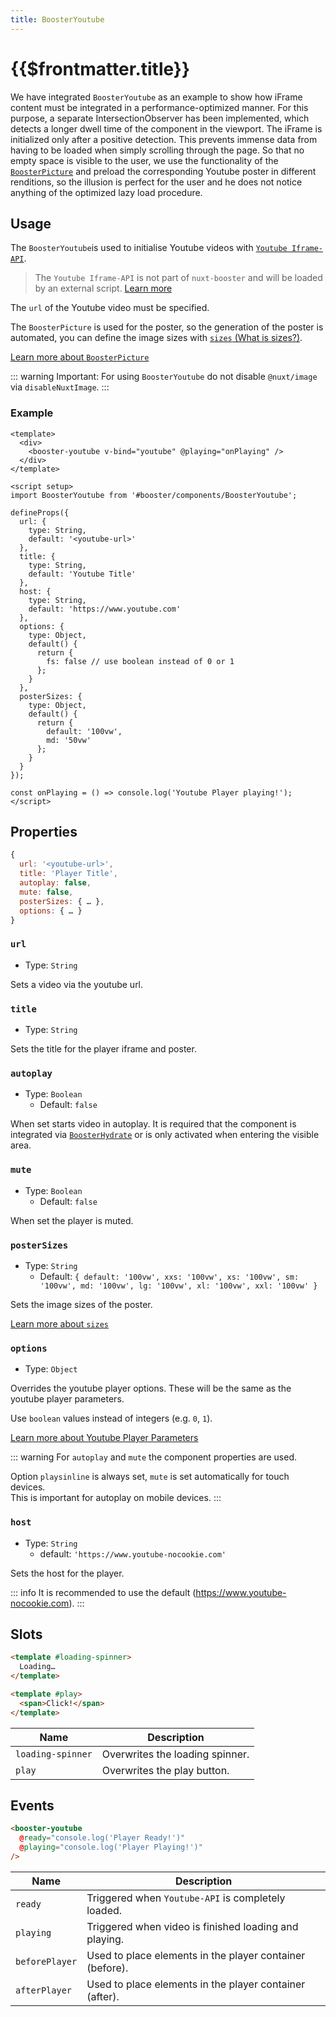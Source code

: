 ```yaml
---
title: BoosterYoutube
---
```


# {{$frontmatter.title}}

We have integrated `BoosterYoutube`  as an example to show how iFrame content must be integrated in a performance-optimized manner.
For this purpose, a separate IntersectionObserver has been implemented, which detects a longer dwell time of the component in the viewport. The iFrame is initialized only after a positive detection. This prevents immense data from having to be loaded when simply scrolling through the page.
So that no empty space is visible to the user, we use the functionality of the [`BoosterPicture`](/components/booster-picture) and preload the corresponding Youtube poster in different renditions, so the illusion is perfect for the user and he does not notice anything of the optimized lazy load procedure.

## Usage

The `BoosterYoutube`is used to initialise Youtube videos with [`Youtube Iframe-API`](https://developers.google.com/youtube/iframe_api_reference?hl=de).

> The `Youtube Iframe-API` is not part of `nuxt-booster` and will be loaded by an external script. [Learn more](https://github.com/basics/nuxt-booster/blob/main/src/runtime/components/BoosterYoutube/utils/loader.js)

The `url` of the Youtube video must be specified.  

The `BoosterPicture` is used for the poster, so the generation of the poster is automated, you can define the image sizes with [`sizes` (What is sizes?)](/components/booster-picture#sources).

[Learn more about `BoosterPicture`](/components/booster-picture)

::: warning
Important: For using `BoosterYoutube` do not disable `@nuxt/image` via `disableNuxtImage`.
:::

### Example

````vue
<template>
  <div>
    <booster-youtube v-bind="youtube" @playing="onPlaying" />
  </div>
</template>

<script setup>
import BoosterYoutube from '#booster/components/BoosterYoutube';

defineProps({
  url: {
    type: String,
    default: '<youtube-url>'
  },
  title: {
    type: String,
    default: 'Youtube Title'
  },
  host: {
    type: String,
    default: 'https://www.youtube.com'
  },
  options: {
    type: Object,
    default() {
      return {
        fs: false // use boolean instead of 0 or 1
      };
    }
  },
  posterSizes: {
    type: Object,
    default() {
      return {
        default: '100vw',
        md: '50vw'
      };
    }
  }
});

const onPlaying = () => console.log('Youtube Player playing!');
</script>

````

## Properties

````js
{
  url: '<youtube-url>',
  title: 'Player Title',
  autoplay: false,
  mute: false,
  posterSizes: { … },
  options: { … }
}
````

### `url`

- Type: `String`

Sets a video via the youtube url.

### `title`

- Type: `String`

Sets the title for the player iframe and poster.

### `autoplay`

- Type: `Boolean`
  - Default: `false`

When set starts video in autoplay. It is required that the component is integrated via [`BoosterHydrate`](/guide/usage#import-components) or is only activated when entering the visible area.

### `mute`

- Type: `Boolean`
  - Default: `false`

When set the player is muted.

### `posterSizes`

- Type: `String`
  - Default: `{ default: '100vw', xxs: '100vw', xs: '100vw', sm: '100vw', md: '100vw', lg: '100vw', xl: '100vw', xxl: '100vw' }`

Sets the image sizes of the poster.

[Learn more about `sizes`](/components/booster-picture#sources)

### `options`

- Type: `Object`

Overrides the youtube player options. These will be the same as the youtube player parameters.

Use `boolean` values instead of integers (e.g. `0`, `1`).

[Learn more about Youtube Player Parameters](https://developers.google.com/youtube/player_parameters#Parameters)

::: warning
For `autoplay` and `mute` the component properties are used.

Option `playsinline` is always set, `mute` is set automatically for touch devices.  
This is important for autoplay on mobile devices.
:::

### `host`

- Type: `String`
  - default: `'https://www.youtube-nocookie.com'`

Sets the host for the player.

::: info
It is recommended to use the default (<https://www.youtube-nocookie.com>).
:::

## Slots

````html
<template #loading-spinner>
  Loading…
</template>

<template #play>
  <span>Click!</span>
</template>
````

| Name              | Description                     |
| ----------------- | ------------------------------- |
| `loading-spinner` | Overwrites the loading spinner. |
| `play`            | Overwrites the play button.     |

## Events

````html
<booster-youtube 
  @ready="console.log('Player Ready!')" 
  @playing="console.log('Player Playing!')" 
/>
````

| Name           | Description                                              |
| -------------- | -------------------------------------------------------- |
| `ready`        | Triggered when `Youtube-API` is completely loaded.       |
| `playing`      | Triggered when video is finished loading and playing.    |
| `beforePlayer` | Used to place elements in the player container (before). |
| `afterPlayer`  | Used to place elements in the player container (after).  |

